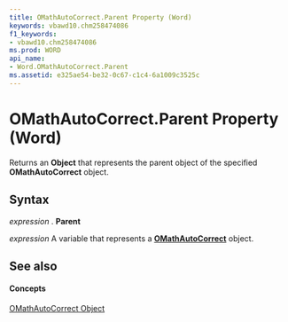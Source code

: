 ```yaml
---
title: OMathAutoCorrect.Parent Property (Word)
keywords: vbawd10.chm258474086
f1_keywords:
- vbawd10.chm258474086
ms.prod: WORD
api_name:
- Word.OMathAutoCorrect.Parent
ms.assetid: e325ae54-be32-0c67-c1c4-6a1009c3525c
---
```



# OMathAutoCorrect.Parent Property (Word)

Returns an  **Object** that represents the parent object of the specified **OMathAutoCorrect** object.


## Syntax

 _expression_ . **Parent**

 _expression_ A variable that represents a **[OMathAutoCorrect](omathautocorrect-object-word.md)** object.


## See also


#### Concepts


[OMathAutoCorrect Object](omathautocorrect-object-word.md)

